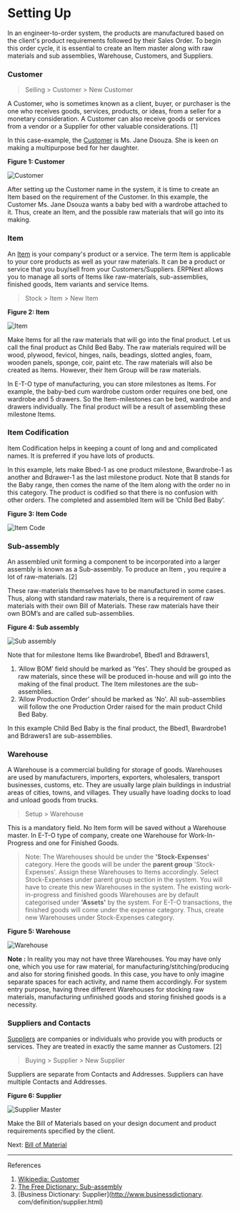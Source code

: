 # Setting Up

<p class="lead"> In an engineer-to-order system, the products are manufactured based on the client's product requirements followed by their Sales Order. To begin this order cycle, it is essential to create an Item master along with raw materials and sub assemblies, Warehouse, Customers, and Suppliers.</p>

### Customer

> Selling > Customer > New Customer

A Customer, who is sometimes known as a client, buyer, or purchaser is the one who receives goods, services, products, or ideas, from a seller for a monetary consideration. A Customer can also receive goods or services from a vendor or a Supplier for other valuable considerations. [1]

In this case-example, the [Customer](/user-guide/selling/customer-master) is Ms. Jane Dsouza. She is keen on making a multipurpose bed for her daughter.

__Figure 1: Customer__

![Customer](/assets/erpnext_org/images/erpnext/e-t-o-jane-dsouza.png)

After setting up the Customer name in the system, it is time to create an Item based on the requirement of the Customer. In this example, the Customer Ms. Jane Dsouza wants a baby bed with a wardrobe attached to it. Thus, create an  Item, and the possible raw materials that will go into its making.

### Item

An [Item](/user-guide/stock/item-master) is your company's product or a service. The term Item is applicable to your core products as well as your raw materials. It can be a product or service that you buy/sell from your Customers/Suppliers. ERPNext allows you to manage all sorts of Items like raw-materials, sub-assemblies, finished goods, Item variants and service Items.

> Stock > Item > New Item

__Figure 2: Item__

![Item](/assets/erpnext_org/images/erpnext/e-t-o-item-child-bed-baby.png)

Make Items for all the raw materials that will go into the final product. Let us call the final product as Child Bed Baby. The raw materials required will be wood, plywood, fevicol, hinges, nails, beadings, slotted angles, foam, wooden panels, sponge, coir, paint etc. The raw materials will also be created as Items. However, their Item Group will be raw materials.

In E-T-O type of manufacturing, you can store milestones as Items. For example, the baby-bed cum wardrobe custom order requires one bed, one wardrobe and 5 drawers. So the Item-milestones can be bed, wardrobe and drawers individually. The final product will be a result of assembling these milestone Items.

### Item Codification

Item Codification helps in keeping a count of long and and complicated names. It is preferred if you have lots of products.

In this example, lets make Bbed-1 as one product milestone, Bwardrobe-1 as another and Bdrawer-1 as the last milestone product. Note that B stands for the Baby range, then comes the name of the Item along with the order no in this category. The product is codified so that there is no confusion with other orders. The completed and assembled Item will be ‘Child Bed Baby’.

__Figure 3: Item Code__

![Item Code](/assets/erpnext_org/images/erpnext/e-t-o-item-codes.png)



### Sub-assembly
An assembled unit forming a component to be incorporated into a larger assembly is known as a Sub-assembly. To produce an Item , you require a lot of raw-materials. [2]

These raw-materials themselves have to be manufactured in some cases. Thus, along with standard raw materials, there is a requirement of raw materials with their own Bill of Materials. These raw materials have their own BOM’s and are called sub-assemblies.

__Figure 4: Sub assembly__

![Sub assembly](/assets/erpnext_org/images/erpnext/e-t-o-sub-assembly.png)

Note that for milestone Items like Bwardrobe1, Bbed1 and Bdrawers1,

1. ‘Allow BOM’ field should be marked as 'Yes'. They should be grouped as raw materials, since these will be produced in-house and will go into the making of the final product. The Item milestones are the sub-assemblies.
1. ‘Allow Production Order’ should be marked as 'No'. All sub-assemblies will  follow the one Production Order raised for the main product Child Bed Baby.

In this example Child Bed Baby is the final product, the Bbed1, Bwardrobe1 and Bdrawers1 are sub-assemblies.

### Warehouse

A Warehouse is a commercial building for storage of goods. Warehouses are used by manufacturers, importers, exporters, wholesalers, transport businesses, customs, etc. They are usually large plain buildings in industrial areas of cities, towns, and villages. They usually have loading docks to load and unload goods from trucks. 

> Setup > Warehouse

This is a mandatory field. No Item form will be saved without a Warehouse master. In E-T-O type of company, create one Warehouse for Work-In-Progress and one for Finished Goods. 

> Note: The Warehouses should be under the __'Stock-Expenses'__ category. Here the goods will be under the __parent group__ 'Stock-Expenses'. Assign these Warehouses to Items accordingly. Select Stock-Expenses under parent group section in the system. You will have to create this new Warehouses in the system. The existing work-in-progress and finished goods Warehouses are by default categorised under __'Assets'__ by the system. For E-T-O transactions, the finished goods will come under the expense category. Thus, create new Warehouses under Stock-Expenses category.

__Figure 5: Warehouse__

![Warehouse](/assets/erpnext_org/images/erpnext/e-t-o-warehouse-expense.png)

__Note :__ In reality you may not have three Warehouses. You may have only one, which you use for raw material, for manufacturing/stitching/producing and also for storing finished goods. In this case, you have to only imagine separate spaces for each activity, and name them accordingly. For system entry purpose, having three different Warehouses for stocking raw materials, manufacturing unfinished goods and storing finished goods is a necessity.

### Suppliers and Contacts

 [Suppliers](/user-guide/buying/supplier-master) are companies or individuals who provide you with products or services. They are treated in exactly the same manner as Customers. [2]

> Buying > Supplier > New Supplier

Suppliers are separate from Contacts and Addresses. Suppliers can have multiple Contacts and Addresses.

__Figure 6: Supplier__

![Supplier Master](/assets/erpnext_org/images/erpnext/e-t-o-supplier-rk-hardware.png)

Make the Bill of Materials based on your design document and product requirements specified by the client.

Next: [Bill of Material](/user-guide/guide-books/engineer-to-order/bill-of-material)

---

References

1. [Wikipedia: Customer](http://en.wikipedia.org/wiki/Customer)
1. [The Free Dictionary: Sub-assembly](http://www.thefreedictionary.com/subassembly)
1. [Business Dictionary: Supplier](http://www.businessdictionary.
com/definition/supplier.html)